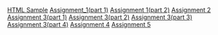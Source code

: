 [HTML Sample](./Class_Notes/HTML/HTML_Intro/index.html)
[Assignment_1(part 1)](/Assignment_1/cover_letter.html)
[Assignment 1(part 2)](/Assignment_1/Bird_watching(Assignment_part2)/birdwatching.html)
[Assignment 2](/Assignment_2/Part_1/index.html)
[Assignment 3(part 1)](/Assignment_3/Assignment_3.1.html)
[Assignment 3(part 2)](/Assignment_3/Assignment_3.2.html)
[Assignment 3(part 3)](/Assignment_3/Assignment_3.3/index.html)
[Assignment 3(part 4)](/Assignment_3.4/Assignment_3.4.html)
[Assignment 4]()
[Assignment 5]()
